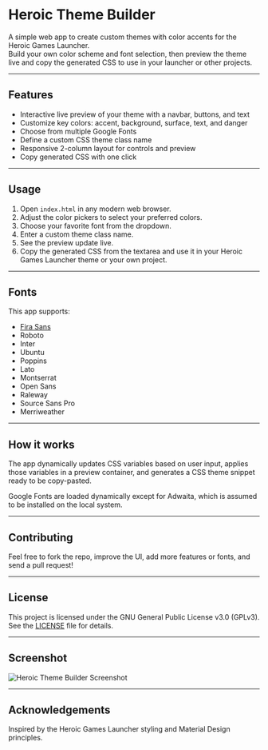 # Heroic Theme Builder

A simple web app to create custom themes with color accents for the Heroic Games Launcher.  
Build your own color scheme and font selection, then preview the theme live and copy the generated CSS to use in your launcher or other projects.

---

## Features

- Interactive live preview of your theme with a navbar, buttons, and text
- Customize key colors: accent, background, surface, text, and danger
- Choose from multiple Google Fonts
- Define a custom CSS theme class name
- Responsive 2-column layout for controls and preview
- Copy generated CSS with one click

---

## Usage

1. Open `index.html` in any modern web browser.
2. Adjust the color pickers to select your preferred colors.
3. Choose your favorite font from the dropdown.
4. Enter a custom theme class name.
5. See the preview update live.
6. Copy the generated CSS from the textarea and use it in your Heroic Games Launcher theme or your own project.

---

## Fonts

This app supports:

- [Fira Sans](https://fonts.google.com/specimen/Fira+Sans)
- Roboto
- Inter
- Ubuntu
- Poppins
- Lato
- Montserrat
- Open Sans
- Raleway
- Source Sans Pro
- Merriweather
  
---

## How it works

The app dynamically updates CSS variables based on user input, applies those variables in a preview container, and generates a CSS theme snippet ready to be copy-pasted.

Google Fonts are loaded dynamically except for Adwaita, which is assumed to be installed on the local system.

---

## Contributing

Feel free to fork the repo, improve the UI, add more features or fonts, and send a pull request!

---

## License

This project is licensed under the GNU General Public License v3.0 (GPLv3). See the [LICENSE](LICENSE) file for details.

---

## Screenshot

![Heroic Theme Builder Screenshot](https://i.imgur.com/wA55tak.png)

---

## Acknowledgements

Inspired by the Heroic Games Launcher styling and Material Design principles.

